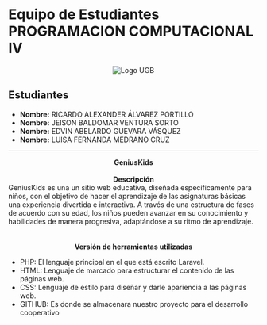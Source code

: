 # Equipo de Estudiantes PROGRAMACION COMPUTACIONAL IV
<div align="center">
  <img src="https://facturacion.ugb.edu.sv/img/ugb_icon_hor_dark.f6e16e97.png" alt="Logo UGB">
</div>

## Estudiantes

- **Nombre:** RICARDO ALEXANDER ÁLVAREZ PORTILLO
- **Nombre:** JEISON BALDOMAR VENTURA SORTO
- **Nombre:** EDVIN ABELARDO GUEVARA VÁSQUEZ
- **Nombre:** LUISA FERNANDA MEDRANO CRUZ
---

<div align="center">
  <b>
      GeniusKids
  </b>
</div>
<br>
<div align="center">
  <b>
      Descripción
  </b>
</div>
GeniusKids es una un sitio web educativa, diseñada específicamente para niños, con el
objetivo de hacer el aprendizaje de las asignaturas básicas una experiencia divertida e
interactiva. A través de una estructura de fases de acuerdo con su edad, los niños pueden
avanzar en su conocimiento y habilidades de manera progresiva, adaptándose a su ritmo
de aprendizaje.
<br>
<br>
<br>
<div align="center">
  <b>
      Versión de herramientas utilizadas
  </b>
</div>
<ul>
    <li>PHP: El lenguaje principal en el que está escrito Laravel.</li>
    <li>HTML: Lenguaje de marcado para estructurar el contenido de las páginas web.</li>
    <li>CSS: Lenguaje de estilo para diseñar y darle apariencia a las páginas web.</li>
    <li>GITHUB: Es donde se almacenara nuestro proyecto para el desarrollo cooperativo</li>
</ul>
